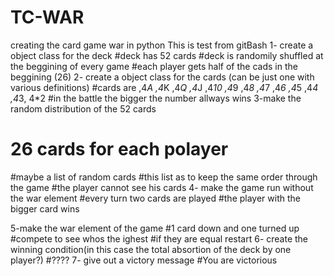 
# TC-WAR
creating the card game war in python
This is test from gitBash
1- create a object class for the deck
#deck has 52 cards
#deck is randomily shuffled at the beggining of every game
#each player gets half of the cads in the beggining (26)
2- create a object class for the cards (can be just one with various definitions)
#cards are ,4*A ,4*K ,4*Q ,4*J ,4*10 ,4*9 ,4*8 ,4*7 ,4*6 ,4*5 ,4*4 ,4*3, 4*2
#in the battle the bigger the number allways wins
3-make the random distribution of the 52 cards
# 26 cards for each polayer
#maybe a list of random cards 
#this list as to keep the same order through the game
#the player cannot see his cards
4- make the game run without the war element
#every turn two cards are played
#the player with the bigger card wins

5-make the war element of the game
#1 card down and one turned up
#compete to see whos the ighest
#if they are equal restart
6- create the winning condition(in this case the total absortion of the deck by one player?)
#????
7- give out a victory message
#You are victorious

